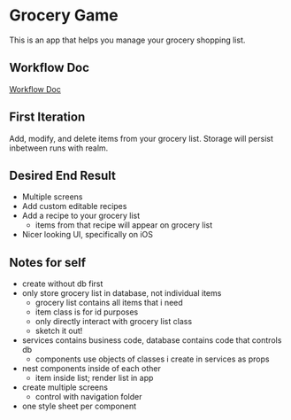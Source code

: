 # Grocery Game

This is an app that helps you manage your grocery shopping list.

## Workflow Doc

[Workflow Doc](https://docs.google.com/document/d/1eViRS9ULNMJRaJwmiJKYrWIrI57_2v5ifvItTkjiClc/edit?pli=1)

## First Iteration

Add, modify, and delete items from your grocery list. Storage will persist inbetween runs with realm.

## Desired End Result

- Multiple screens
- Add custom editable recipes
- Add a recipe to your grocery list
  - items from that recipe will appear on grocery list
- Nicer looking UI, specifically on iOS

## Notes for self

- create without db first
- only store grocery list in database, not individual items
  - grocery list contains all items that i need
  - item class is for id purposes
  - only directly interact with grocery list class
  - sketch it out!
- services contains business code, database contains code that controls db
  - components use objects of classes i create in services as props
- nest components inside of each other
  - item inside list; render list in app
- create multiple screens
  - control with navigation folder
- one style sheet per component
